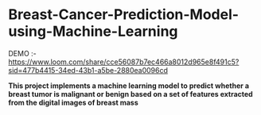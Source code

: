 # **Breast-Cancer-Prediction-Model-using-Machine-Learning**

DEMO :- https://www.loom.com/share/cce56087b7ec466a8012d965e8f491c5?sid=477b4415-34ed-43b1-a5be-2880ea0096cd


**This project implements a machine learning model to predict whether a breast tumor is malignant or benign based on a set of features extracted from the digital images of breast mass**
